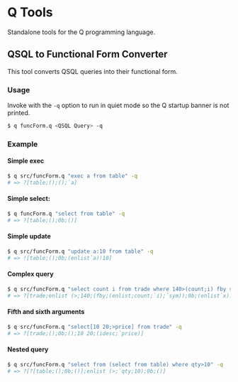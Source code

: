 
# Q Tools

Standalone tools for the Q programming language.

## QSQL to Functional Form Converter

This tool converts QSQL queries into their functional form.

### Usage

Invoke with the `-q` option to run in quiet mode so the Q startup banner is not printed.

```bash
$ q funcForm.q <QSQL Query> -q
```

### Example

#### Simple exec

```bash
$ q src/funcForm.q "exec a from table" -q
# => ?[table;();();`a]
```

#### Simple select:

```bash
$ q funcForm.q "select from table" -q
# => ?[table;();0b;()]
```

#### Simple update

```bash
$ q src/funcForm.q "update a:10 from table" -q
# => ![table;();0b;(enlist`a)!10]
```

#### Complex query

```bash
$ q src/funcForm.q "select count i from trade where 140>(count;i) fby sym" -q
# => ?[trade;enlist (>;140;(fby;(enlist;count;`i);`sym));0b;(enlist`x)!enlist (count;`i)]
```

#### Fifth and sixth arguments

```bash
$ q src/funcForm.q "select[10 20;>price] from trade" -q
# => ?[trade;();0b;();10 20;(idesc;`price)]
```

#### Nested query

```bash
$ q src/funcForm.q "select from (select from table) where qty>10" -q
# => ?[?[table;();0b;()];enlist (>;`qty;10);0b;()]
```
